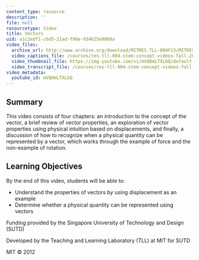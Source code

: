 ```yaml
---
content_type: resource
description: ''
file: null
resourcetype: Video
title: Vectors
uid: a1c2edf1-c6d5-21ad-f98e-934625e90b6a
video_files:
  archive_url: http://www.archive.org/download/MITRES.TLL-004F13/MITRES_TLL-004F13_vectors_300k.mp4
  video_captions_file: /courses/res-tll-004-stem-concept-videos-fall-2013/4eb915c0cddf54eb8db0f129441a1d59_mVQOmLTXLbQ.vtt
  video_thumbnail_file: https://img.youtube.com/vi/mVQOmLTXLbQ/default.jpg
  video_transcript_file: /courses/res-tll-004-stem-concept-videos-fall-2013/6fb79938300be0eb39c0ddc5d539847f_mVQOmLTXLbQ.pdf
video_metadata:
  youtube_id: mVQOmLTXLbQ
---
```


Summary
-------

This video consists of four chapters: an introduction to the concept of the vector, a brief review of vector properties, an exploration of vector properties using physical intuition based on displacements, and finally, a discussion of how to recognize when a physical quantity can be represented by a vector, which works through the example of force and the non-example of rotation.

Learning Objectives
-------------------

By the end of this video, students will be able to:

*   Understand the properties of vectors by using displacement as an example
*   Determine whether a physical quantity can be represented using vectors

Funding provided by the Singapore University of Technology and Design (SUTD)

Developed by the Teaching and Learning Laboratory (TLL) at MIT for SUTD

MIT © 2012